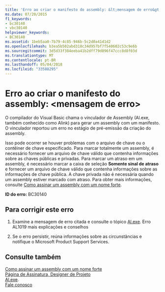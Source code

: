 ```yaml
---
title: 'Erro ao criar o manifesto do assembly: &lt;mensagem de erro&gt;'
ms.date: 07/20/2015
f1_keywords:
- bc30140
- vbc30140
helpviewer_keywords:
- BC30140
ms.assetid: 1beb5aa0-7b79-4c85-946b-5c2d0a41d1d2
ms.openlocfilehash: b3ea5b502abd318c34d957bf7f540602c53c9e6b
ms.sourcegitcommit: 3d5d33f384eeba41b2dff79d096f47ccc8d8f03d
ms.translationtype: MT
ms.contentlocale: pt-BR
ms.lasthandoff: 05/04/2018
ms.locfileid: "33588295"
---
```

# <a name="error-creating-assembly-manifest-lterror-messagegt"></a>Erro ao criar o manifesto do assembly: &lt;mensagem de erro&gt;
O compilador do Visual Basic chama o vinculador de Assembly (Al.exe, também conhecido como Alink) para gerar um assembly com um manifesto. O vinculador reportou um erro no estágio de pré-emissão da criação do assembly.  
  
 Isso pode ocorrer se houver problemas com o arquivo de chave ou o contêiner de chave especificado. Para marcar totalmente um assembly, é necessário fornecer um arquivo de chave válido que contenha informações sobre as chaves públicas e privadas. Para marcar um atraso em um assembly, é necessário marcar a caixa de seleção **Somente sinal de atraso** e fornecer um arquivo de chave válido que contenha informações sobre as informações de chave pública. A chave privada não é necessária quando um assembly estiver marcado com atraso. Para obter mais informações, consulte [Como assinar um assembly com um nome forte](../../../framework/app-domains/how-to-sign-an-assembly-with-a-strong-name.md).  
  
 **ID do erro:** BC30140  
  
## <a name="to-correct-this-error"></a>Para corrigir este erro  
  
1.  Examine a mensagem de erro citada e consulte o tópico [Al.exe](../../../framework/tools/al-exe-assembly-linker.md). Erro AL1019 mais explicações e conselhos  
  
2.  Se o erro persistir, reúna informações sobre as circunstâncias e notifique o Microsoft Product Support Services.  
  
## <a name="see-also"></a>Consulte também  
 [Como assinar um assembly com um nome forte](../../../framework/app-domains/how-to-sign-an-assembly-with-a-strong-name.md)  
 [Página de Assinatura, Designer de Projeto](/visualstudio/ide/reference/signing-page-project-designer)  
 [Al.exe](../../../framework/tools/al-exe-assembly-linker.md).  
 [Fale conosco](/visualstudio/ide/talk-to-us)
